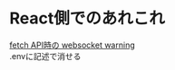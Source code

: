 # React側でのあれこれ

[fetch API時の websocket warning](https://qiita.com/AnagumaReonKK/items/149f37c8ada3404bff4a)  
.envに記述で消せる